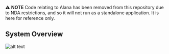 :warning: __NOTE__
Code relating to Alana has been removed from this repository due to NDA restrictions, and so it will not run as a standalone application. It is here for reference only.

## System Overview

![alt text](https://i.imgur.com/XgJ67If.png)
